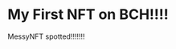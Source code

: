 # My First NFT on BCH!!!!
MessyNFT spotted!!!!!!!
                                                                                                                                                                                         